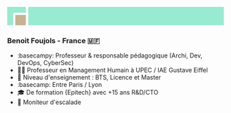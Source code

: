 ![separe](https://raw.githubusercontent.com/studoo-app/.github/main/profile/studoo-banner-logo.png)

### Benoit Foujols - France :st_martin:

- :basecampy: Professeur & responsable pédagogique (Archi, Dev, DevOps, CyberSec)
- :teacher: Professeur en Management Humain à UPEC / IAE Gustave Eiffel
- :rocket: Niveau d'enseignement : BTS, Licence et Master
- :basecamp: Entre Paris / Lyon
- :mortar_board: De formation {Epitech} avec +15 ans R&D/CTO
- :climbing: Moniteur d'escalade






